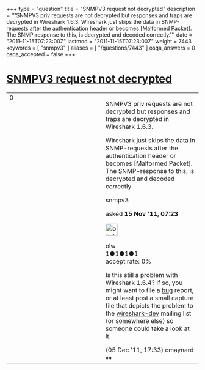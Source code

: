 +++
type = "question"
title = "SNMPV3 request not decrypted"
description = '''SNMPV3 priv requests are not decrypted but responses and traps are decrypted in Wireshark 1.6.3.  Wireshark just skips the data in SNMP-requests after the authentication header or becomes [Malformed Packet]. The SNMP-response to this, is decrypted and decoded correctly.'''
date = "2011-11-15T07:23:00Z"
lastmod = "2011-11-15T07:23:00Z"
weight = 7443
keywords = [ "snmpv3" ]
aliases = [ "/questions/7443" ]
osqa_answers = 0
osqa_accepted = false
+++

<div class="headNormal">

# [SNMPV3 request not decrypted](/questions/7443/snmpv3-request-not-decrypted)

</div>

<div id="main-body">

<div id="askform">

<table id="question-table" style="width:100%;"><colgroup><col style="width: 50%" /><col style="width: 50%" /></colgroup><tbody><tr class="odd"><td style="width: 30px; vertical-align: top"><div class="vote-buttons"><div id="post-7443-score" class="post-score" title="current number of votes">0</div><div id="favorite-count" class="favorite-count"></div></div></td><td><div id="item-right"><div class="question-body"><p>SNMPV3 priv requests are not decrypted but responses and traps are decrypted in Wireshark 1.6.3.</p><p>Wireshark just skips the data in SNMP-requests after the authentication header or becomes [Malformed Packet]. The SNMP-response to this, is decrypted and decoded correctly.</p></div><div id="question-tags" class="tags-container tags">snmpv3</div><div id="question-controls" class="post-controls"></div><div class="post-update-info-container"><div class="post-update-info post-update-info-user"><p>asked <strong>15 Nov '11, 07:23</strong></p><img src="https://secure.gravatar.com/avatar/8f47e01166210d76b0439c903d4d6f42?s=32&amp;d=identicon&amp;r=g" class="gravatar" width="32" height="32" alt="olw&#39;s gravatar image" /><p>olw<br />
<span class="score" title="1 reputation points">1</span><span title="1 badges"><span class="badge1">●</span><span class="badgecount">1</span></span><span title="1 badges"><span class="silver">●</span><span class="badgecount">1</span></span><span title="1 badges"><span class="bronze">●</span><span class="badgecount">1</span></span><br />
<span class="accept_rate" title="Rate of the user&#39;s accepted answers">accept rate:</span> <span title="olw has no accepted answers">0%</span></p></div></div><div id="comments-container-7443" class="comments-container"><span id="7784"></span><div id="comment-7784" class="comment"><div id="post-7784-score" class="comment-score"></div><div class="comment-text"><p>Is this still a problem with Wireshark 1.6.4? If so, you might want to file a <a href="https://bugs.wireshark.org/bugzilla/">bug</a> report, or at least post a small capture file that depicts the problem to the <a href="http://www.wireshark.org/lists/">wireshark-dev</a> mailing list (or somewhere else) so someone could take a look at it.</p></div><div id="comment-7784-info" class="comment-info"><span class="comment-age">(05 Dec '11, 17:33)</span> cmaynard ♦♦</div></div></div><div id="comment-tools-7443" class="comment-tools"></div><div class="clear"></div><div id="comment-7443-form-container" class="comment-form-container"></div><div class="clear"></div></div></td></tr></tbody></table>

</div>

</div>

